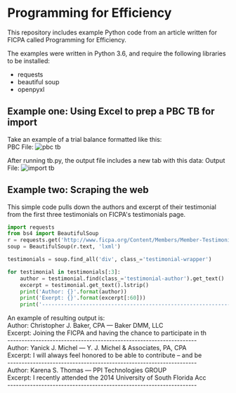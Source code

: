 # Programming for Efficiency
This repository includes example Python code from an article written for FICPA called Programming for Efficiency. 

The examples were written in Python 3.6, and require the following libraries to be installed:

<ul>
<li>requests</li>
<li>beautiful soup</li>
<li>openpyxl</li>
</ul>

## Example one: Using Excel to prep a PBC TB for import

Take an example of a trial balance formatted like this:
<br>
PBC File:
![pbc tb](https://github.com/danshorstein/ficpa_article/blob/master/images/pbc_tb.png)

After running tb.py, the output file includes a new tab with this data:
Output File:
![import tb](https://github.com/danshorstein/ficpa_article/blob/master/images/output.png)

## Example two: Scraping the web

This simple code pulls down the authors and excerpt of their testimonial from the first three testimonials on FICPA's testimonials page.


~~~~python
import requests
from bs4 import BeautifulSoup
r = requests.get('http://www.ficpa.org/Content/Members/Member-Testimonials.aspx')
soup = BeautifulSoup(r.text, 'lxml')

testimonials = soup.find_all('div', class_='testimonial-wrapper')

for testimonial in testimonials[:3]:
    author = testimonial.find(class_='testimonial-author').get_text()
    excerpt = testimonial.get_text().lstrip()
    print('Author: {}'.format(author))
    print('Exerpt: {}'.format(excerpt[:60]))
    print('-------------------------------------------------------------------')
~~~~
An example of resulting output is:<br>
Author: Christopher J. Baker, CPA  — Baker DMM, LLC <br>
Excerpt: Joining the FICPA and having the chance to participate in th<br>
-------------------------------------------------------------------<br>
Author: Yanick J. Michel  — Y. J. Michel & Associates, PA, CPA <br>
Excerpt: I will always feel honored to be able to contribute – and be<br>
-------------------------------------------------------------------<br>
Author: Karena S. Thomas  — PPI Technologies GROUP <br>
Excerpt: I recently attended the 2014 University of South Florida Acc<br>
-------------------------------------------------------------------<br>


